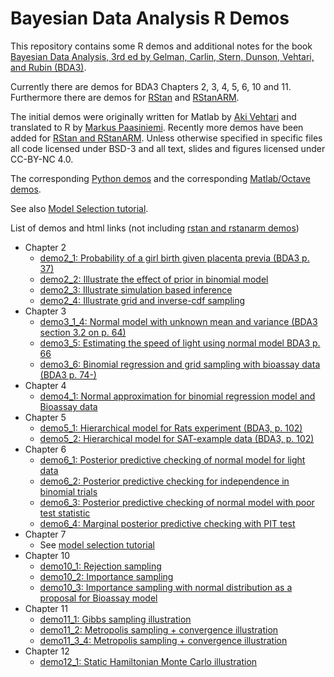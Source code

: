 # Bayesian Data Analysis R Demos

This repository contains some R demos and additional notes for the book [Bayesian Data
Analysis, 3rd ed by Gelman, Carlin, Stern, Dunson, Vehtari, and Rubin (BDA3)](http://www.stat.columbia.edu/~gelman/book/).

Currently there are demos for BDA3 Chapters 2, 3, 4, 5, 6, 10 and 11.
Furthermore there are demos for
[RStan](https://github.com/stan-dev/rstan) and
[RStanARM](https://github.com/stan-dev/rstanarm).

The initial demos were originally written for Matlab by [Aki
Vehtari](http://users.aalto.fi/~ave/) and translated to R by [Markus
Paasiniemi](https://github.com/paasim). Recently more demos have been
added for [RStan and RStanARM](demos_rstan).
Unless otherwise specified in specific files all code licensed
under BSD-3 and all text, slides and figures licensed under CC-BY-NC 4.0.

The corresponding [Python demos](https://github.com/avehtari/BDA_py_demos)
and the corresponding [Matlab/Octave demos](https://github.com/avehtari/BDA_m_demos).

See also [Model Selection tutorial](https://github.com/avehtari/modelselection_tutorial).

List of demos and html links (not including [rstan and rstanarm demos](demos_rstan))
- Chapter 2
  - [demo2_1: Probability of a girl birth given placenta previa (BDA3 p. 37)](http://avehtari.github.io/BDA_R_demos/demos_ch2/demo2_1.html)
  - [demo2_2: Illustrate the effect of prior in binomial model](http://avehtari.github.io/BDA_R_demos/demos_ch2/demo2_2.html)
  - [demo2_3: Illustrate simulation based inference](http://avehtari.github.io/BDA_R_demos/demos_ch2/demo2_3.html)
  - [demo2_4: Illustrate grid and inverse-cdf sampling](http://avehtari.github.io/BDA_R_demos/demos_ch2/demo2_4.html)
- Chapter 3
  - [demo3_1_4: Normal model with unknown mean and variance (BDA3 section 3.2 on p. 64)](http://avehtari.github.io/BDA_R_demos/demos_ch3/demo3_1_4.html)
  - [demo3_5: Estimating the speed of light using normal model BDA3 p. 66](http://avehtari.github.io/BDA_R_demos/demos_ch3/demo3_5.html)
  - [demo3_6: Binomial regression and grid sampling with bioassay data (BDA3 p. 74-)](http://avehtari.github.io/BDA_R_demos/demos_ch3/demo3_6.html)
- Chapter 4
  - [demo4_1: Normal approximation for binomial regression model and Bioassay data](http://avehtari.github.io/BDA_R_demos/demos_ch4/demo4_1.html)
- Chapter 5
  - [demo5_1: Hierarchical model for Rats experiment (BDA3, p. 102)](http://avehtari.github.io/BDA_R_demos/demos_ch5/demo5_1.html)
  - [demo5_2: Hierarchical model for SAT-example data (BDA3, p. 102)](http://avehtari.github.io/BDA_R_demos/demos_ch5/demo5_2.html)
- Chapter 6
  - [demo6_1: Posterior predictive checking of normal model for light data](http://avehtari.github.io/BDA_R_demos/demos_ch6/demo6_1.html)
  - [demo6_2: Posterior predictive checking for independence in binomial trials](http://avehtari.github.io/BDA_R_demos/demos_ch6/demo6_2.html)
  - [demo6_3: Posterior predictive checking of normal model with poor test statistic](http://avehtari.github.io/BDA_R_demos/demos_ch6/demo6_3.html)
  - [demo6_4: Marginal posterior predictive checking with PIT test](http://avehtari.github.io/BDA_R_demos/demos_ch6/demo6_4.html)
- Chapter 7
  - See [model selection tutorial](https://github.com/avehtari/modelselection_tutorial)
- Chapter 10
  - [demo10_1: Rejection sampling](http://avehtari.github.io/BDA_R_demos/demos_ch10/demo10_1.html)
  - [demo10_2: Importance sampling](http://avehtari.github.io/BDA_R_demos/demos_ch10/demo10_2.html)
  - [demo10_3: Importance sampling with normal distribution as a proposal for Bioassay model](http://avehtari.github.io/BDA_R_demos/demos_ch10/demo10_3.html)
- Chapter 11
  - [demo11_1: Gibbs sampling illustration](http://avehtari.github.io/BDA_R_demos/demos_ch11/demo11_1.html)
  - [demo11_2: Metropolis sampling + convergence illustration](http://avehtari.github.io/BDA_R_demos/demos_ch11/demo11_2.html)
  - [demo11_3_4: Metropolis sampling + convergence illustration](http://avehtari.github.io/BDA_R_demos/demos_ch11/demo11_3_4.html)
- Chapter 12
  - [demo12_1: Static Hamiltonian Monte Carlo illustration](http://avehtari.github.io/BDA_R_demos/demos_ch12/demo12_1.html)

